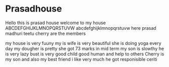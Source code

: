 # Prasadhouse
Hello this is prasad
house 
welcome to my house
ABCDEFGHIJKLMNOPQRSTUVW
abcdefghijklmnopqrstuvw
here 
prasad
madhuri
teetu
cherry
 are the members
 
 my house is  very fuuny 
 my is wife is very beautiful
 she is doing yoga every day
 my dougher is pretty
 she got 73 marks in mid term
 my son is slowthy
 he is very lazy bust is very good child good human and help to others
Cherry is my son and also my best friend
i like very much
he got responisible ceriti
